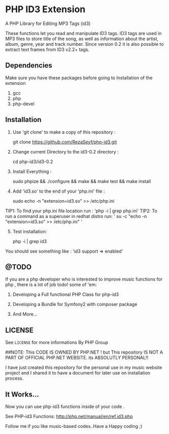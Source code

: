 PHP ID3 Extension
=================
A PHP Library for Editing MP3 Tags (id3) 

These functions let you read and manipulate ID3 tags. 
ID3 tags are used in MP3 files to store title of the song, as well as information about the artist, album, genre, year and track number.
Since version 0.2 it is also possible to extract text frames from ID3 v2.2+ tags.

Dependencies
------------

 Make sure you have these packages before going to Installation of the extension

  1.    gcc
  2.    php
  3.    php-devel



Installation
------------

  1. Use 'git clone' to make a copy of this repository :

        git clone https://github.com/RezaSeyf/php-id3.git

  2. Change current Directory to the id3-0.2 directory :

        cd php-id3/id3-0.2

  3. Install Everything :

        sudo phpize && ./configure && make && make test && make install

  4. Add 'id3.so' to the end of your 'php.ini' file :

       sudo echo -n "extension=id3.so" >> /etc/php.ini

  TIP1: To find your php.ini file location run : 'php -i | grep php.ini'
  TIP2: To run a command as a superuser in redhat distro run: ' su -c "echo -n "extension=id3.so" >> /etc/php.ini" '

  5. Test installation:

       php -i | grep id3

  You should see something like :  'id3 support => enabled'


@TODO
-----
If you are a php developer who is interested to improve music functions for php , there is a lot of job todo!
some of 'em:
   
  1. Developing a Full functional PHP Class for php-id3

  2. Developing a Bundle for Symfony2 with composer package
 
  3. And More... 

 
LICENSE
-------
See ``LICENSE`` for more informations By PHP Group

##NOTE:
This CODE IS OWNED BY PHP.NET ! but This repository IS NOT A PART OF OFFICIAL PHP.NET WEBSITE. its ABSOLUTLY PERSONAL!!

I have just created this repository for the personal use in my music website project and I shared it to have a document for later use on installation process. 


It Works...
-----------
Now you can use php-id3 functions inside of your code . 

See PHP-id3 Functions: http://php.net/manual/en/ref.id3.php

Follow me if you like music-based codes..Have a Happy coding ;) 
